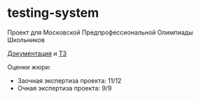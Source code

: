 # testing-system
Проект для Московской Предпрофессиональной Олимпиады Школьников

[Документация](https://github.com/Djivs/testing-system/blob/master/%D0%B4%D0%BE%D0%BA%D1%83%D0%BC%D0%B5%D0%BD%D1%82%D0%B0%D1%86%D0%B8%D1%8F.docx) и [ТЗ](https://www.dropbox.com/s/x5b0kd84uvvnbfr/%D0%97%D0%B0%D0%BA%D0%BB.%D1%8D%D1%82%D0%B0%D0%BF_1%20%D1%82%D1%83%D1%80_%D0%BF%D1%80.%20%D1%87._%D0%9F%D1%80%D0%BE%D1%84%D0%B8%D0%BB%D1%8C%20%D0%98%D0%A2_%D0%9A%D0%9E%D0%9C%D0%90%D0%9D%D0%94%D0%9D%D0%AB%D0%99%20%D0%9A%D0%95%D0%99%D0%A1%20%E2%84%966_%D0%9D%D0%98%D0%A3%20%D0%9C%D0%98%D0%AD%D0%A2.pdf?dl=0)

Оценки жюри:
- Заочная экспертиза проекта: 11/12
- Очная экспертиза проекта: 9/9
